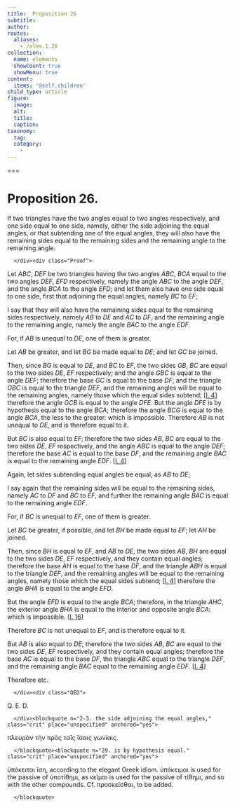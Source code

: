 ```yaml
---
title:  Proposition 26
subtitle: 
author:
routes:
  aliases:
    - /elem.1.26
collection:
  name: elements
  showCount: true
  showMenu: true
content:
  items: '@self.children'
child_type: article
figure:
  image:
  alt:
  title:
  caption:
taxonomy:
  tag:
  category:
    - 
---
```




===

<h1>Proposition 26.</h1><div class="Enunc">
       
<p>If two triangles have the two angles equal to two angles respectively, and one side equal to one side, namely, either the side adjoining the equal angles, or that subtending one of the equal angles, they will also have the remaining sides equal to <lb n="5"/>the remaining sides and the remaining angle to the remaining angle. <pb n="302"/></p>

      </div><div class="Proof">
       
<p>Let <em>ABC</em>, <em>DEF</em> be two triangles having the two angles <em>ABC</em>, <em>BCA</em> equal to the two angles <em>DEF</em>, <em>EFD</em> respectively, namely the angle <em>ABC</em> to the angle <em>DEF</em>, and the angle <lb n="10"/><em>BCA</em> to the angle <em>EFD</em>; and let them also have one side equal to one side, first that adjoining the equal angles, namely <em>BC</em> to <em>EF</em>;</p>

       
<p>I say that they will also have the remaining sides equal to the remaining sides respectively, namely <em>AB</em> to <em>DE</em> and <lb n="15"/><em>AC</em> to <em>DF</em>, and the remaining angle to the remaining angle, namely the angle <em>BAC</em> to the angle <em>EDF</em>. </p>

       
<p>For, if <em>AB</em> is unequal to <em>DE</em>, one of them is greater.</p>

       
<p>Let <em>AB</em> be greater, and let <em>BG</em> be made equal to <em>DE</em>; and let <em>GC</em> be joined. <lb n="20"/></p>

       
<p>Then, since <em>BG</em> is equal to <em>DE</em>, and <em>BC</em> to <em>EF</em>, the two sides <em>GB</em>, <em>BC</em> are equal to the two sides <em>DE</em>, <em>EF</em> respectively; and the angle <em>GBC</em> is equal to the angle <em>DEF</em>; <span class="center">therefore the base <em>GC</em> is equal to the base <em>DF</em>, <lb n="25"/>and the triangle <em>GBC</em> is equal to the triangle <em>DEF</em>, and the remaining angles will be equal to the remaining angles, namely those which the equal sides subtend; [<a href="/elem.1.4">I. 4</a>] therefore the angle <em>GCB</em> is equal to the angle <em>DFE</em>.</span> But the angle <em>DFE</em> is by hypothesis equal to the angle <em>BCA</em>; <lb n="30"/><span class="center">therefore the angle <em>BCG</em> is equal to the angle <em>BCA</em>, the less to the greater: which is impossible. Therefore <em>AB</em> is not unequal to <em>DE</em>, and is therefore equal to it.</span></p>

       
<p>But <em>BC</em> is also equal to <em>EF</em>; <lb n="35"/><span class="center">therefore the two sides <em>AB</em>, <em>BC</em> are equal to the two sides <em>DE</em>, <em>EF</em> respectively, and the angle <em>ABC</em> is equal to the angle <em>DEF</em>; therefore the base <em>AC</em> is equal to the base <em>DF</em>, and the remaining angle <em>BAC</em> is equal to the remaining <lb n="40"/>angle <em>EDF</em>. [<a href="/elem.1.4">I. 4</a>]</span>
        <pb n="303"/></p>

       
<p>Again, let sides subtending equal angles be equal, as <em>AB</em> to <em>DE</em>;</p>

       
<p>I say again that the remaining sides will be equal to the remaining sides, namely <em>AC</em> to <em>DF</em> and <em>BC</em> to <em>EF</em>, and <lb n="45"/>further the remaining angle <em>BAC</em> is equal to the remaining angle <em>EDF</em>.</p>

       
<p>For, if <em>BC</em> is unequal to <em>EF</em>, one of them is greater.</p>

       
<p>Let <em>BC</em> be greater, if possible, and let <em>BH</em> be made equal to <em>EF</em>; let <em>AH</em> be joined. <lb n="50"/></p>

       
<p>Then, since <em>BH</em> is equal to <em>EF</em>, and <em>AB</em> to <em>DE</em>, the two sides <em>AB</em>, <em>BH</em> are equal to the two sides <em>DE</em>, <em>EF</em> respectively, and they contain equal angles; <span class="center">therefore the base <em>AH</em> is equal to the base <em>DF</em>,</span> and the triangle <em>ABH</em> is equal to the triangle <em>DEF</em>, <lb n="55"/>and the remaining angles will be equal to the remaining angles, namely those which the equal sides subtend; [<a href="/elem.1.4">I. 4</a>] <span class="center">therefore the angle <em>BHA</em> is equal to the angle <em>EFD</em>.</span></p>

       
<p>But the angle <em>EFD</em> is equal to the angle <em>BCA</em>; therefore, in the triangle <em>AHC</em>, the exterior angle <em>BHA</em> is <lb n="60"/>equal to the interior and opposite angle <em>BCA</em>: <span class="center">which is impossible. [<a href="/elem.1.16">I. 16</a>]</span></p>

       
<p>Therefore <em>BC</em> is not unequal to <em>EF</em>, <span class="center">and is therefore equal to it.</span></p>

       
<p>But <em>AB</em> is also equal to <em>DE</em>; <lb n="65"/>therefore the two sides <em>AB</em>, <em>BC</em> are equal to the two sides <em>DE</em>, <em>EF</em> respectively, and they contain equal angles; <span class="center">therefore the base <em>AC</em> is equal to the base <em>DF</em>, the triangle <em>ABC</em> equal to the triangle <em>DEF</em>,</span> and the remaining angle <em>BAC</em> equal to the remaining angle <lb n="70"/><em>EDF</em>. [<a href="/elem.1.4">I. 4</a>]</p>

       
<p>Therefore etc.</p>

      </div><div class="QED">
       
<p>Q. E. D.</p>

      </div><blockquote n="2-3. the side adjoining the equal angles," class="crit" place="unspecified" anchored="yes">
       
<p><foreign lang="greek">πλευρὰν τὴν πρὸς ταῖς ἴσαις γωνίαις</foreign>.</p>

      </blockquote><blockquote n="29. is by hypothesis equal." class="crit" place="unspecified" anchored="yes">
       
<p><foreign lang="greek">ὑπόκειται ἴση</foreign>, according to the elegant Greek idiom. <foreign lang="greek">ὑπόκειμαι</foreign> is used for the passive of <foreign lang="greek">ὑποτίθημι</foreign>, as <foreign lang="greek">κεῖμαι</foreign> is used for the passive of <foreign lang="greek">τίθημι,</foreign> and so with the other compounds. Cf. <foreign lang="greek">προσκεῖσθαι</foreign>, <quote>to be added.</quote>
</p>

      </blockquote>
